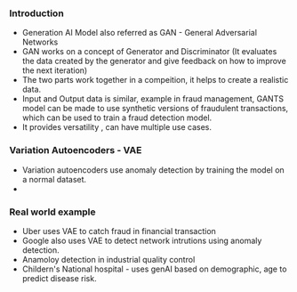 ### Introduction
- Generation AI Model also referred as GAN - General Adversarial Networks
- GAN works on a concept of Generator and Discriminator (It evaluates the data created by the generator and give feedback on how to improve the next iteration)
- The two parts work together in a compeition, it helps to create a realistic data.
- Input and Output data is similar, example in fraud management, GANTS model can be made to use synthetic versions of fraudulent transactions, which can be used to train a fraud detection model.
- It provides versatility , can have multiple use cases.

### Variation Autoencoders - VAE
- Variation autoencoders use anomaly detection by training the model on a normal dataset.
-
### Real world example 
- Uber uses VAE to catch fraud in financial transaction
- Google also uses VAE to detect network intrutions using anomaly detection.
- Anamoloy detection in industrial quality control
- Childern's National hospital - uses genAI based on demographic, age to predict disease risk.
  
